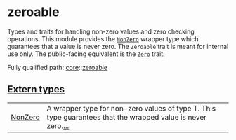 # zeroable

Types and traits for handling non-zero values and zero checking operations.
This module provides the [`NonZero`](./core-zeroable-NonZero.md) wrapper type which guarantees that a value is never
zero.
The `Zeroable` trait is meant for internal use only. The public-facing equivalent is the
[`Zero`](./core-num-traits-zero-Zero.md) trait.

Fully qualified path: [core](./core.md)::[zeroable](./core-zeroable.md)


[Extern types](./core-zeroable-extern_types.md)
 ---
| | |
|:---|:---|
| [NonZero](./core-zeroable-NonZero.md) | A wrapper type for non-zero values of type T. This type guarantees that the wrapped value is never zero.[...](./core-zeroable-NonZero.md) |
